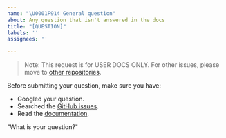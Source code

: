 ```yaml
---
name: "\U0001F914 General question"
about: Any question that isn't answered in the docs
title: "[QUESTION]"
labels: ''
assignees: ''

---
```


> Note: This request is for USER DOCS ONLY.
> For other issues, please move to [other repositories](https://github.com/milvus-io/).

Before submitting your question, make sure you have:

- Googled your question.
- Searched the [GitHub issues](https://github.com/milvus-io/docs/issues).
- Read the [documentation](https://milvus.io/docs).

"What is your question?"
